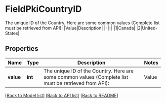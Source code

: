 # FieldPkiCountryID

The unique ID of the Country.  Here are some common values (Complete list must be retrieved from API):  |Value|Description| |-|-| |1|Canada| |2|United-States|

## Properties
Name | Type | Description | Notes
------------ | ------------- | ------------- | -------------
**value** | **int** | The unique ID of the Country.  Here are some common values (Complete list must be retrieved from API):  |Value|Description| |-|-| |1|Canada| |2|United-States| | 

[[Back to Model list]](../README.md#documentation-for-models) [[Back to API list]](../README.md#documentation-for-api-endpoints) [[Back to README]](../README.md)


